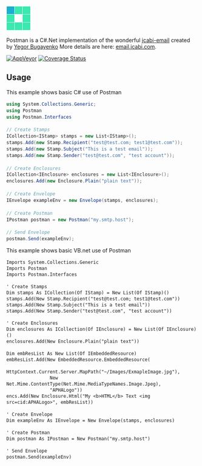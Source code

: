 ![Postman Logo](https://raw.githubusercontent.com/mattumotu/postman/master/postman.png "Postman Logo")

Postman is a C#.Net implementation of the wonderful [jcabi-email](https://github.com/jcabi/jcabi-email) created by [Yegor Bugayenko](https://github.com/yegor256)
More details are here: [email.jcabi.com](http://email.jcabi.com/).

[![AppVeyor](https://img.shields.io/appveyor/ci/mattumotu/postman.svg?maxAge=3600)](https://ci.appveyor.com/project/mattumotu/postman)
[![Coverage Status](https://img.shields.io/coveralls/mattumotu/postman/master.svg?maxAge=3600)](https://coveralls.io/github/mattumotu/postman?branch=master)

Usage
-----

This example shows basic C# use of Postman

```cs
using System.Collections.Generic;
using Postman
using Postman.Interfaces

// Create Stamps
ICollection<IStamp> stamps = new List<IStamp>();
stamps.Add(new Stamp.Recipient("test@test.com; test1@test.com"));
stamps.Add(new Stamp.Subject("This is a test email"));
stamps.Add(new Stamp.Sender("test@test.com", "test account"));

// Create Enclosures
ICollection<IEnclosure> enclosures = new List<IEnclosure>();
enclosures.Add(new Enclosure.Plain("plain text"));

// Create Envelope
IEnvelope exampleEnv = new Envelope(stamps, enclosures);

// Create Postman
IPostman postman = new Postman("my.smtp.host");

// Send Envelope
postman.Send(exampleEnv);
```

This example shows basic VB.net use of Postman
```vbnet
Imports System.Collections.Generic
Imports Postman
Imports Postman.Interfaces

' Create Stamps
Dim stamps As ICollection(Of IStamp) = New List(Of IStamp)()
stamps.Add(New Stamp.Recipient("test@test.com; test1@test.com"))
stamps.Add(New Stamp.Subject("This is a test email"))
stamps.Add(New Stamp.Sender("test@test.com", "test account"))

' Create Enclosures
Dim enclosures As ICollection(Of IEnclosure) = New List(Of IEnclosure)()
enclosures.Add(New Enclosure.Plain("plain text"))

Dim embResList As New List(Of IEmbeddedResource)
embResList.Add(New EmbeddedResource.EmbeddedResource(
                HttpContext.Current.Server.MapPath("~/Images/ExmapleImage.jpg"),
                New Net.Mime.ContentType(Net.Mime.MediaTypeNames.Image.Jpeg),
                "APHALogo"))
encs.Add(New Enclosure.Html("My <b>HTML</b> Text <img src=cid:APHALogo>", embResList))

' Create Envelope
Dim exampleEnv As IEnvelope = New Envelope(stamps, enclosures)

' Create Postman
Dim postman As IPostman = New Postman("my.smtp.host")

' Send Envelope
postman.Send(exampleEnv)
```
